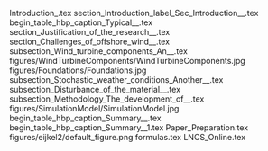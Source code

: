 Introduction_.tex
section_Introduction_label_Sec_Introduction__.tex
begin_table_hbp_caption_Typical__.tex
section_Justification_of_the_research__.tex
section_Challenges_of_offshore_wind__.tex
subsection_Wind_turbine_components_An__.tex
figures/WindTurbineComponents/WindTurbineComponents.jpg
figures/Foundations/Foundations.jpg
subsection_Stochastic_weather_conditions_Another__.tex
subsection_Disturbance_of_the_material__.tex
subsection_Methodology_The_development_of__.tex
figures/SimulationModel/SimulationModel.jpg
begin_table_hbp_caption_Summary__.tex
begin_table_hbp_caption_Summary__1.tex
Paper_Preparation.tex
figures/eijkel2/default_figure.png
formulas.tex
LNCS_Online.tex